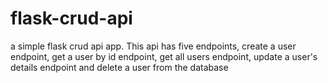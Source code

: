 # flask-crud-api
a simple flask crud api app.
This api has five endpoints,
create a user endpoint, 
get a user by id endpoint,
get all users endpoint,
update a user's details endpoint and
delete a user from the database
